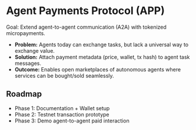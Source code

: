 # Agent Payments Protocol (APP)

Goal: Extend agent-to-agent communication (A2A) with tokenized micropayments.

- **Problem:** Agents today can exchange tasks, but lack a universal way to exchange value.
- **Solution:** Attach payment metadata (price, wallet, tx hash) to agent task messages.
- **Outcome:** Enables open marketplaces of autonomous agents where services can be bought/sold seamlessly.

## Roadmap
- Phase 1: Documentation + Wallet setup
- Phase 2: Testnet transaction prototype
- Phase 3: Demo agent-to-agent paid interaction
